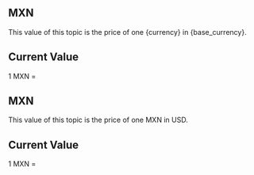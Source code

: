 ## MXN

This value of this topic is the price of one {currency} in {base_currency}.

## Current Value

1 MXN = <Topic topic="finance/stock-exchange/currency/MXN/USD" decimals="3" unit="USD"/>

## MXN

This value of this topic is the price of one MXN in USD.

## Current Value

1 MXN = <Topic topic="finance/stock-exchange/currency/MXN/USD" decimals="3" unit="USD"/>

